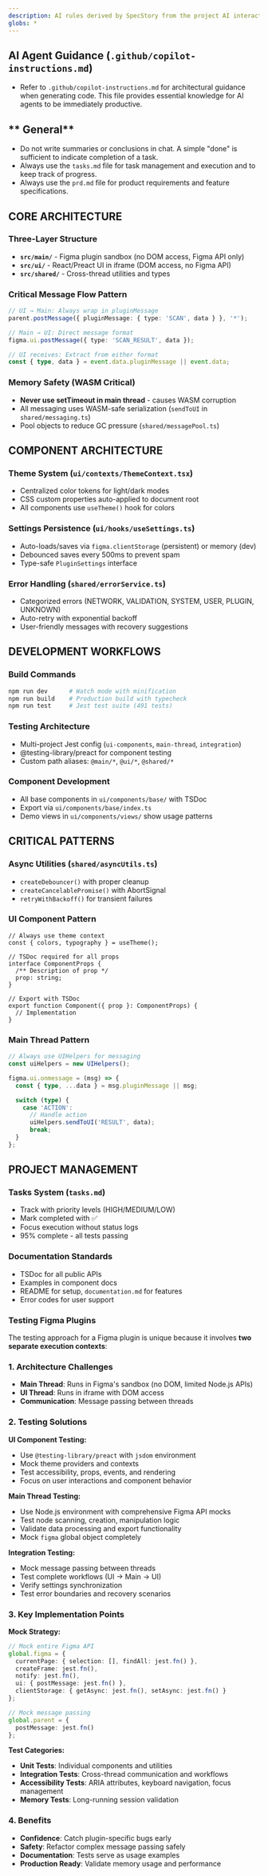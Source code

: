 ```yaml
---
description: AI rules derived by SpecStory from the project AI interaction history
globs: *
---
```


## AI Agent Guidance (`.github/copilot-instructions.md`)
- Refer to `.github/copilot-instructions.md` for architectural guidance when generating code. This file provides essential knowledge for AI agents to be immediately productive.


## ** General**
- Do not write summaries or conclusions in chat. A simple "done" is sufficient to indicate completion of a task.
- Always use the `tasks.md` file for task management and execution and to keep track of progress.
- Always use the `prd.md` file for product requirements and feature specifications.


## CORE ARCHITECTURE

### Three-Layer Structure
- **`src/main/`** - Figma plugin sandbox (no DOM access, Figma API only)
- **`src/ui/`** - React/Preact UI in iframe (DOM access, no Figma API)
- **`src/shared/`** - Cross-thread utilities and types

### Critical Message Flow Pattern
```typescript
// UI → Main: Always wrap in pluginMessage
parent.postMessage({ pluginMessage: { type: 'SCAN', data } }, '*');

// Main → UI: Direct message format
figma.ui.postMessage({ type: 'SCAN_RESULT', data });

// UI receives: Extract from either format
const { type, data } = event.data.pluginMessage || event.data;
```

### Memory Safety (WASM Critical)
- **Never use setTimeout in main thread** - causes WASM corruption
- All messaging uses WASM-safe serialization (`sendToUI` in `shared/messaging.ts`)
- Pool objects to reduce GC pressure (`shared/messagePool.ts`)

## COMPONENT ARCHITECTURE

### Theme System (`ui/contexts/ThemeContext.tsx`)
- Centralized color tokens for light/dark modes
- CSS custom properties auto-applied to document root
- All components use `useTheme()` hook for colors

### Settings Persistence (`ui/hooks/useSettings.ts`)
- Auto-loads/saves via `figma.clientStorage` (persistent) or memory (dev)
- Debounced saves every 500ms to prevent spam
- Type-safe `PluginSettings` interface

### Error Handling (`shared/errorService.ts`)
- Categorized errors (NETWORK, VALIDATION, SYSTEM, USER, PLUGIN, UNKNOWN)
- Auto-retry with exponential backoff
- User-friendly messages with recovery suggestions

## DEVELOPMENT WORKFLOWS

### Build Commands
```bash
npm run dev      # Watch mode with minification
npm run build    # Production build with typecheck
npm run test     # Jest test suite (491 tests)
```

### Testing Architecture
- Multi-project Jest config (`ui-components`, `main-thread`, `integration`)
- @testing-library/preact for component testing
- Custom path aliases: `@main/*`, `@ui/*`, `@shared/*`

### Component Development
- All base components in `ui/components/base/` with TSDoc
- Export via `ui/components/base/index.ts`
- Demo views in `ui/components/views/` show usage patterns

## CRITICAL PATTERNS

### Async Utilities (`shared/asyncUtils.ts`)
- `createDebouncer()` with proper cleanup
- `createCancelablePromise()` with AbortSignal
- `retryWithBackoff()` for transient failures

### UI Component Pattern
```tsx
// Always use theme context
const { colors, typography } = useTheme();

// TSDoc required for all props
interface ComponentProps {
  /** Description of prop */
  prop: string;
}

// Export with TSDoc
export function Component({ prop }: ComponentProps) {
  // Implementation
}
```

### Main Thread Pattern
```typescript
// Always use UIHelpers for messaging
const uiHelpers = new UIHelpers();

figma.ui.onmessage = (msg) => {
  const { type, ...data } = msg.pluginMessage || msg;

  switch (type) {
    case 'ACTION':
      // Handle action
      uiHelpers.sendToUI('RESULT', data);
      break;
  }
};
```

## PROJECT MANAGEMENT

### Tasks System (`tasks.md`)
- Track with priority levels (HIGH/MEDIUM/LOW)
- Mark completed with ✅
- Focus execution without status logs
- 95% complete - all tests passing

### Documentation Standards
- TSDoc for all public APIs
- Examples in component docs
- README for setup, `documentation.md` for features
- Error codes for user support

### Testing Figma Plugins
The testing approach for a Figma plugin is unique because it involves **two separate execution contexts**:

### **1. Architecture Challenges**
- **Main Thread**: Runs in Figma's sandbox (no DOM, limited Node.js APIs)
- **UI Thread**: Runs in iframe with DOM access
- **Communication**: Message passing between threads

### **2. Testing Solutions**

**UI Component Testing:**
- Use `@testing-library/preact` with `jsdom` environment
- Mock theme providers and contexts
- Test accessibility, props, events, and rendering
- Focus on user interactions and component behavior

**Main Thread Testing:**
- Use Node.js environment with comprehensive Figma API mocks
- Test node scanning, creation, manipulation logic
- Validate data processing and export functionality
- Mock `figma` global object completely

**Integration Testing:**
- Mock message passing between threads
- Test complete workflows (UI → Main → UI)
- Verify settings synchronization
- Test error boundaries and recovery scenarios

### **3. Key Implementation Points**

**Mock Strategy:**
```typescript
// Mock entire Figma API
global.figma = {
  currentPage: { selection: [], findAll: jest.fn() },
  createFrame: jest.fn(),
  notify: jest.fn(),
  ui: { postMessage: jest.fn() },
  clientStorage: { getAsync: jest.fn(), setAsync: jest.fn() }
};

// Mock message passing
global.parent = {
  postMessage: jest.fn()
};
```

**Test Categories:**
- **Unit Tests**: Individual components and utilities
- **Integration Tests**: Cross-thread communication and workflows
- **Accessibility Tests**: ARIA attributes, keyboard navigation, focus management
- **Memory Tests**: Long-running session validation

### **4. Benefits**
- **Confidence**: Catch plugin-specific bugs early
- **Safety**: Refactor complex message passing safely
- **Documentation**: Tests serve as usage examples
- **Production Ready**: Validate memory usage and performance


